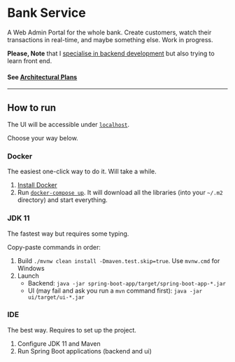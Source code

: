 # Bank Service

A Web Admin Portal for the whole bank. 
Create customers, watch their transactions in real-time, and maybe something else. Work in progress. 

**Please, Note** that I [specialise in backend development](https://github.com/Sam-Kruglov/bank/issues/7) but also trying to learn front end.

#### See [Architectural Plans](Architectural%20Plans.md)
 
---

## How to run

The UI will be accessible under [`localhost`](http://localhost).

Choose your way below.

### Docker
The easiest one-click way to do it. Will take a while.

1. [Install Docker](https://www.docker.com/products/docker-desktop)
2. Run [`docker-compose up`](docker-compose.yml). 
It will download all the libraries (into your `~/.m2` directory) and start everything.

### JDK 11
The fastest way but requires some typing.

Copy-paste commands in order:
1. Build `./mvnw clean install -Dmaven.test.skip=true`. Use `mvnw.cmd` for Windows
2. Launch
    - Backend: `java -jar spring-boot-app/target/spring-boot-app-*.jar`
    - UI (may fail and ask you run a `mvn` command first): `java -jar ui/target/ui-*.jar`

### IDE
The best way. Requires to set up the project.
1. Configure JDK 11 and Maven
2. Run Spring Boot applications (backend and ui)
